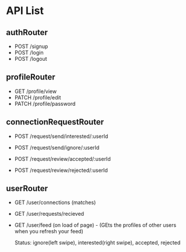 # API List

## authRouter

- POST /signup
- POST /login
- POST /logout

## profileRouter

- GET /profile/view
- PATCH /profile/edit
- PATCH /profile/password

## connectionRequestRouter

- POST /request/send/interested/:userId
- POST /request/send/ignore/:userId

- POST /request/review/accepted/:userId
- POST /request/review/rejected/:userId

## userRouter

- GET /user/connections (matches)
- GET /user/requests/recieved
- GET /user/feed (on load of page) - (GEts the profiles of other users when you refresh your feed)

  Status: ignore(left swipe), interested(right swipe), accepted, rejected
